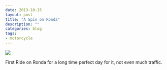 ```yaml
---
date: 2013-10-15
layout: post
title: "A Spin on Ronda"
description: ""
categories: blog
tags:
- motorcycle
---
```


![](/images/2013/2013-10-15-ronda.jpg)

First Ride on Ronda for a long time perfect day for it, not even much traffic.
